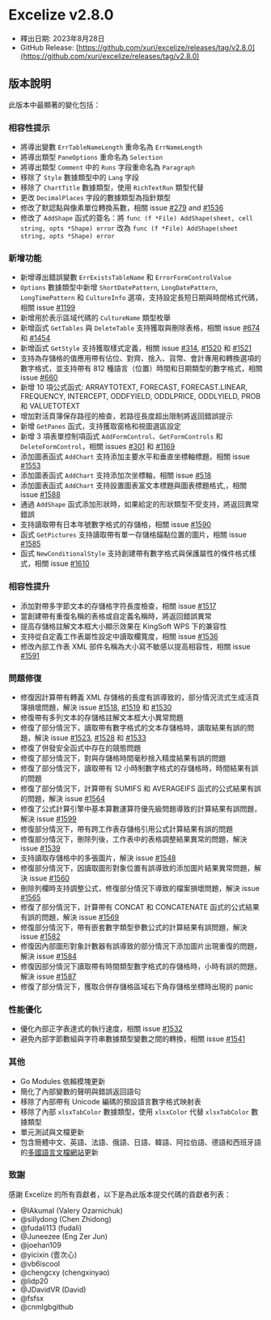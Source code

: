 # Excelize v2.8.0

* 釋出日期: 2023年8月28日
* GitHub Release: [https://github.com/xuri/excelize/releases/tag/v2.8.0](https://github.com/xuri/excelize/releases/tag/v2.8.0)

## 版本說明

此版本中最顯著的變化包括：

### 相容性提示

* 將導出變數 `ErrTableNameLength` 重命名為 `ErrNameLength`
* 將導出類型 `PaneOptions` 重命名為 `Selection`
* 將導出類型 `Comment` 中的 `Runs` 字段重命名為 `Paragraph`
* 移除了 `Style` 數據類型中的 `Lang` 字段
* 移除了 `ChartTitle` 數據類型，使用 `RichTextRun` 類型代替
* 更改 `DecimalPlaces` 字段的數據類型為指針類型
* 修改了默認點與像素單位轉換系數，相關 issue [#279](https://github.com/xuri/excelize/issues/279) and [#1536](https://github.com/xuri/excelize/issues/1536)
* 修改了 `AddShape` 函式的簽名：將 `func (f *File) AddShape(sheet, cell string, opts *Shape) error` 改為 `func (f *File) AddShape(sheet string, opts *Shape) error`

### 新增功能

* 新增導出錯誤變數 `ErrExistsTableName` 和 `ErrorFormControlValue`
* `Options` 數據類型中新增 `ShortDatePattern`, `LongDatePattern`, `LongTimePattern` 和 `CultureInfo` 選項，支持設定長短日期與時間格式代碼，相關 issue [#1199](https://github.com/xuri/excelize/issues/1199)
* 新增用於表示區域代碼的 `CultureName` 類型枚舉
* 新增函式 `GetTables` 與 `DeleteTable` 支持獲取與刪除表格，相關 issue [#674](https://github.com/xuri/excelize/issues/674) 和 [#1454](https://github.com/xuri/excelize/issues/1454)
* 新增函式 `GetStyle` 支持獲取樣式定義，相關 issue [#314](https://github.com/xuri/excelize/issues/314), [#1520](https://github.com/xuri/excelize/issues/1520) 和 [#1521](https://github.com/xuri/excelize/issues/1521)
* 支持為存儲格的值應用帶有佔位、對齊、捨入、貨幣、會計專用和轉換選項的數字格式，並支持帶有 812 種語言（位置）時間和日期類型的數字格式，相關 issue [#660](https://github.com/xuri/excelize/issues/660)
* 新增 10 項公式函式: ARRAYTOTEXT, FORECAST, FORECAST.LINEAR, FREQUENCY, INTERCEPT, ODDFYIELD, ODDLPRICE, ODDLYIELD, PROB 和 VALUETOTEXT
* 增加對活頁簿保存路徑的檢查，若路徑長度超出限制將返回錯誤提示
* 新增 `GetPanes` 函式，支持獲取窗格和視圖選區設定
* 新增 3 項表單控制項函式 `AddFormControl`、`GetFormControls` 和 `DeleteFormControl`，相關 issues [#301](https://github.com/xuri/excelize/issues/301) 和 [#1169](https://github.com/xuri/excelize/issues/1169)
* 添加圖表函式 `AddChart` 支持添加主要水平和垂直坐標軸標題，相關 issue [#1553](https://github.com/xuri/excelize/issues/1553)
* 添加圖表函式 `AddChart` 支持添加次坐標軸，相關 issue [#518](https://github.com/xuri/excelize/issues/518)
* 添加圖表函式 `AddChart` 支持設置圖表富文本標題與圖表標題格式,，相關 issue [#1588](https://github.com/xuri/excelize/issues/1588)
* 通過 `AddShape` 函式添加形狀時，如果給定的形狀類型不受支持，將返回異常錯誤
* 支持讀取帶有日本年號數字格式的存儲格，相關 issue [#1590](https://github.com/xuri/excelize/issues/1590)
* 函式 `GetPictures` 支持讀取帶有單一存儲格錨點位置的圖片，相關 issue [#1585](https://github.com/xuri/excelize/issues/1585)
* 函式 `NewConditionalStyle` 支持創建帶有數字格式與保護屬性的條件格式樣式，相關 issue [#1610](https://github.com/xuri/excelize/issues/1610)

### 相容性提升

* 添加對帶多字節文本的存儲格字符長度檢查，相關 issue [#1517](https://github.com/xuri/excelize/issues/1517)
* 當創建帶有重復名稱的表格或自定義名稱時，將返回錯誤異常
* 提高存儲格註解文本框大小顯示效果在 KingSoft WPS 下的兼容性
* 支持從自定義工作表屬性設定中讀取欄寬度，相關 issue [#1536](https://github.com/xuri/excelize/issues/1536)
* 修改內部工作表 XML 部件名稱為大小寫不敏感以提高相容性，相關 issue [#1591](https://github.com/xuri/excelize/issues/1591)

### 問題修復

* 修復因計算帶有轉義 XML 存儲格的長度有誤導致的，部分情況流式生成活頁簿損壞問題，解決 issue [#1518](https://github.com/xuri/excelize/issues/1518), [#1519](https://github.com/xuri/excelize/issues/1519) 和 [#1530](https://github.com/xuri/excelize/issues/1530)
* 修復帶有多列文本的存儲格註解文本框大小異常問題
* 修復了部分情況下，讀取帶有數字格式的文本存儲格時，讀取結果有誤的問題，解決 issue [#1523](https://github.com/xuri/excelize/issues/1523), [#1528](https://github.com/xuri/excelize/issues/1528) 和 [#1533](https://github.com/xuri/excelize/issues/1533)
* 修復了併發安全函式中存在的競態問題
* 修復了部分情況下，對與存儲格時間毫秒捨入精度結果有誤的問題
* 修復了部分情況下，讀取帶有 12 小時制數字格式的存儲格時，時間結果有誤的問題
* 修復了部分情況下，計算帶有 SUMIFS 和 AVERAGEIFS 函式的公式結果有誤的問題，解決 issue [#1564](https://github.com/xuri/excelize/issues/1564)
* 修復了公式計算引擎中基本算數運算符優先級問題導致的計算結果有誤問題，解決 issue [#1599](https://github.com/xuri/excelize/issues/1599)
* 修復部分情況下，帶有跨工作表存儲格引用公式計算結果有誤的問題
* 修復部分情況下，刪除列後，工作表中的表格調整結果異常的問題，解決 issue [#1539](https://github.com/xuri/excelize/issues/1539)
* 支持讀取存儲格中的多張圖片，解決 issue [#1548](https://github.com/xuri/excelize/issues/1548)
* 修復部分情況下，因讀取圖形對象位置有誤導致的添加圖片結果異常問題，解決 issue [#1560](https://github.com/xuri/excelize/issues/1560)
* 刪除列欄時支持調整公式，修復部分情況下導致的檔案損壞問題，解決 issue [#1565](https://github.com/xuri/excelize/issues/1565)
* 修復了部分情況下，計算帶有 CONCAT 和 CONCATENATE 函式的公式結果有誤的問題，解決 issue [#1569](https://github.com/xuri/excelize/issues/1569)
* 修復部分情況下，帶有嵌套數字類型參數公式的計算結果有誤問題，解決 issue [#1582](https://github.com/xuri/excelize/issues/1582)
* 修復因內部圖形對象計數器有誤導致的部分情況下添加圖片出現重復的問題，解決 issue [#1584](https://github.com/xuri/excelize/issues/1584)
* 修復因部分情況下讀取帶有時間類型數字格式的存儲格時，小時有誤的問題，解決 issue [#1587](https://github.com/xuri/excelize/issues/1587)
* 修復了部分情況下，獲取合併存儲格區域右下角存儲格坐標時出現的 panic

### 性能優化

* 優化內部正字表達式的執行速度，相關 issue [#1532](https://github.com/xuri/excelize/issues/1532)
* 避免內部字節數組與字符串數據類型變數之間的轉換，相關 issue [#1541](https://github.com/xuri/excelize/issues/1541)

### 其他

* Go Modules 依賴模塊更新
* 簡化了內部變數的聲明與錯誤返回語句
* 移除了內部帶有 Unicode 編碼的預設語言數字格式映射表
* 移除了內部 `xlsxTabColor` 數據類型，使用 `xlsxColor` 代替 `xlsxTabColor` 數據類型
* 單元測試與文檔更新
* 包含簡體中文、英語、法語、俄語、日語、韓語、阿拉伯語、德語和西班牙語的[多國語言文檔網站](https://xuri.me/excelize)更新

### 致謝

感謝 Excelize 的所有貢獻者，以下是為此版本提交代碼的貢獻者列表：

* @IAkumaI (Valery Ozarnichuk)
* @sillydong (Chen Zhidong)
* @fudali113 (fudali)
* @Juneezee (Eng Zer Jun)
* @joehan109
* @yicixin (壹次心)
* @vb6iscool
* @chengcxy (chengxinyao)
* @lidp20
* @JDavidVR (David)
* @fsfsx
* @cnmlgbgithub
